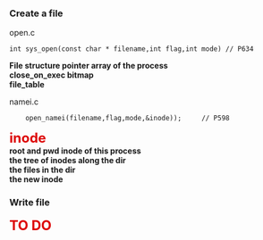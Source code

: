 ### Create a file

open.c    

	int sys_open(const char * filename,int flag,int mode) // P634

**File structure pointer array of the process**   
**close_on_exec bitmap**  
**file_table**

namei.c  

    	open_namei(filename,flag,mode,&inode));     // P598

<font color="#dd0000" size=5>**inode**</font>  
**root and pwd inode of this process**  
**the tree of inodes along the dir**  
**the files in the dir**  
**the new inode**

### Write file

  
<font color="#dd0000" size=5>**TO DO**</font> 